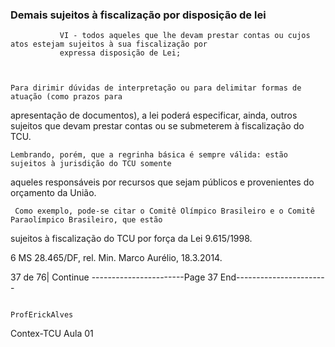 ### Demais sujeitos à fiscalização por disposição de lei



               VI - todos aqueles que lhe devam prestar contas ou cujos atos estejam sujeitos à sua fiscalização por
               expressa disposição de Lei;



    Para dirimir dúvidas de interpretação ou para delimitar formas de atuação (como prazos para
apresentação de documentos), a lei poderá especificar, ainda, outros sujeitos que devam prestar contas ou se
submeterem à fiscalização do TCU.

    Lembrando, porém, que a regrinha básica é sempre válida: estão sujeitos à jurisdição do TCU somente
aqueles responsáveis por recursos que sejam públicos e provenientes do orçamento da União.

     Como exemplo, pode-se citar o Comitê Olímpico Brasileiro e o Comitê Paraolímpico Brasileiro, que estão
sujeitos à fiscalização do TCU por força da Lei 9.615/1998.




6   MS 28.465/DF, rel. Min. Marco Aurélio, 18.3.2014.



37 de 76| Continue
-----------------------Page 37 End-----------------------

                                                                                               ProfErickAlves
Contex-TCU
                                                                                                        Aula 01